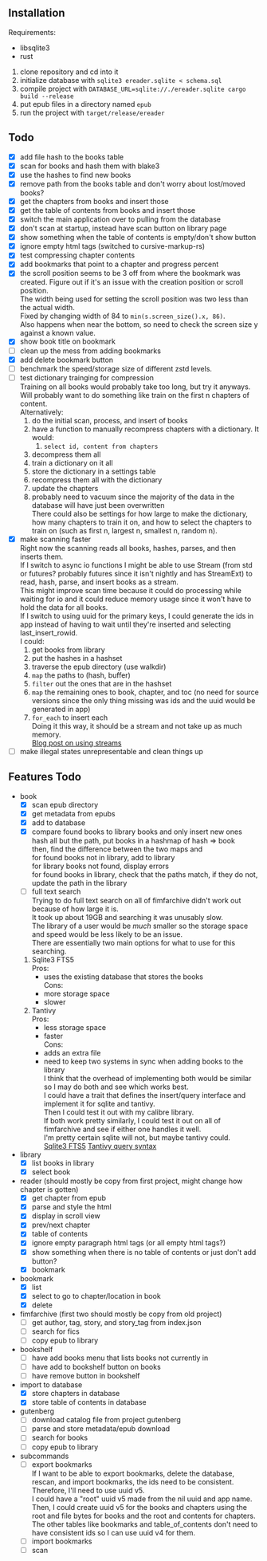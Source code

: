 
## Installation

Requirements:
- libsqlite3
- rust

1. clone repository and cd into it
2. initialize database with `sqlite3 ereader.sqlite < schema.sql`
3. compile project with `DATABASE_URL=sqlite://./ereader.sqlite cargo build --release`
4. put epub files in a directory named `epub`
5. run the project with `target/release/ereader`

## Todo
- [x] add file hash to the books table
- [x] scan for books and hash them with blake3
- [x] use the hashes to find new books
- [x] remove path from the books table and don't worry about lost/moved books?
- [x] get the chapters from books and insert those
- [x] get the table of contents from books and insert those
- [x] switch the main application over to pulling from the database
- [x] don't scan at startup, instead have scan button on library page
- [x] show something when the table of contents is empty/don't show button
- [x] ignore empty html tags (switched to cursive-markup-rs)
- [x] test compressing chapter contents
- [x] add bookmarks that point to a chapter and progress percent
- [x] the scroll position seems to be 3 off from where the bookmark was created. Figure out if it's an issue with the creation position or scroll position.  
    The width being used for setting the scroll position was two less than the actual width.  
    Fixed by changing width of 84 to `min(s.screen_size().x, 86)`.  
    Also happens when near the bottom, so need to check the screen size y against a known value.
- [x] show book title on bookmark
- [ ] clean up the mess from adding bookmarks
- [x] add delete bookmark button
- [ ] benchmark the speed/storage size of different zstd levels.
- [ ] test dictionary trainging for compression  
    Training on all books would probably take too long, but try it anyways.  
    Will probably want to do something like train on the first n chapters of content.  
    Alternatively:  
    1. do the initial scan, process, and insert of books
    2. have a function to manually recompress chapters with a dictionary.
        It would:  
        1. `select id, content from chapters`
	2. decompress them all
	3. train a dictionary on it all
	4. store the dictionary in a settings table
	5. recompress them all with the dictionary
	6. update the chapters
	7. probably need to vacuum since the majority of the data in the database will have just been overwritten  
    There could also be settings for how large to make the dictionary, how many chapters to train it on, and how to select the chapters to train on (such as first n, largest n, smallest n, random n).
- [x] make scanning faster  
    Right now the scanning reads all books, hashes, parses, and then inserts them.  
    If I switch to async io functions I might be able to use Stream (from std or futures? probably futures since it isn't nightly and has StreamExt) to read, hash, parse, and insert books as a stream.  
    This might improve scan time because it could do processing while waiting for io and it could reduce memory usage since it won't have to hold the data for all books.  
    If I switch to using uuid for the primary keys, I could generate the ids in app instead of having to wait until they're inserted and selecting last_insert_rowid.  
    I could:  
    1. get books from library
    2. put the hashes in a hashset
    3. traverse the epub directory (use walkdir)
    4. `map` the paths to (hash, buffer)
    5. `filter` out the ones that are in the hashset
    6. `map` the remaining ones to book, chapter, and toc (no need for source versions since the only thing missing was ids and the uuid would be generated in app)
    7. `for_each` to insert each  
    Doing it this way, it should be a stream and not take up as much memory.  
    [Blog post on using streams](https://gendignoux.com/blog/2021/04/01/rust-async-streams-futures-part1.html)
- [ ] make illegal states unrepresentable and clean things up 

## Features Todo
- book
    - [x] scan epub directory
    - [x] get metadata from epubs
    - [x] add to database
    - [x] compare found books to library books and only insert new ones  
        hash all but the path, put books in a hashmap of hash => book  
            then, find the difference between the two maps and  
            for found books not in library, add to library  
            for library books not found, display errors  
            for found books in library, check that the paths match, if they do not, update the path in the library  
    - [ ] full text search  
        Trying to do full text search on all of fimfarchive didn't work out because of how large it is.  
        It took up about 19GB and searching it was unusably slow.  
	The library of a user would be *much* smaller so the storage space and speed would be less likely to be an issue.  
	There are essentially two main options for what to use for this searching.  
	1. Sqlite3 FTS5  
	    Pros:  
	    - uses the existing database that stores the books  
	    Cons:  
	    - more storage space  
	    - slower  
	2. Tantivy  
	    Pros:  
	    - less storage space  
	    - faster  
	    Cons:  
	    - adds an extra file  
	    - need to keep two systems in sync when adding books to the library  
	I think that the overhead of implementing both would be similar so I may do both and see which works best.  
	I could have a trait that defines the insert/query interface and implement it for sqlite and tantivy.  
	Then I could test it out with my calibre library.  
	If both work pretty similarly, I could test it out on all of fimfarchive and see if either one handles it well.  
	I'm pretty certain sqlite will not, but maybe tantivy could.  
	[Sqlite3 FTS5](https://www.sqlite.org/fts5.html) [Tantivy query syntax](https://docs.rs/tantivy/0.15.3/tantivy/query/struct.QueryParser.html)
- library
    - [x] list books in library
    - [x] select book
- reader (should mostly be copy from first project, might change how chapter is gotten)
    - [x] get chapter from epub
    - [x] parse and style the html
    - [x] display in scroll view
    - [x] prev/next chapter
    - [x] table of contents
    - [x] ignore empty paragraph html tags (or all empty html tags?)
    - [x] show something when there is no table of contents or just don't add button?
    - [x] bookmark
- bookmark
    - [x] list
    - [x] select to go to chapter/location in book
    - [x] delete
- fimfarchive (first two should mostly be copy from old project)
    - [ ] get author, tag, story, and story_tag from index.json
    - [ ] search for fics
    - [ ] copy epub to library
- bookshelf
    - [ ] have add books menu that lists books not currently in
    - [ ] have add to bookshelf button on books
    - [ ] have remove button in bookshelf
- import to database
    - [x] store chapters in database
    - [x] store table of contents in database
- gutenberg
    - [ ] download catalog file from project gutenberg
    - [ ] parse and store metadata/epub download
    - [ ] search for books
    - [ ] copy epub to library
- subcommands
    - [ ] export bookmarks  
	If I want to be able to export bookmarks, delete the database, rescan, and import bookmarks, the ids need to be consistent.  
        Therefore, I'll need to use uuid v5.  
	I could have a "root" uuid v5 made from the nil uuid and app name.  
	Then, I could create uuid v5 for the books and chapters using the root and file bytes for books and the root and contents for chapters.  
	The other tables like bookmarks and table_of_contents don't need to have consistent ids so I can use uuid v4 for them.
    - [ ] import bookmarks
    - [ ] scan

